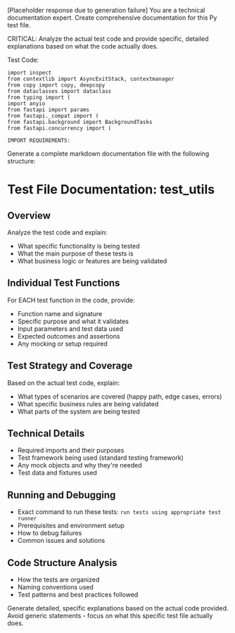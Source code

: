 [Placeholder response due to generation failure]
You are a technical documentation expert. Create comprehensive documentation for this Py test file.

CRITICAL: Analyze the actual test code and provide specific, detailed explanations based on what the code actually does.

Test Code:
```
import inspect
from contextlib import AsyncExitStack, contextmanager
from copy import copy, deepcopy
from dataclasses import dataclass
from typing import (
import anyio
from fastapi import params
from fastapi._compat import (
from fastapi.background import BackgroundTasks
from fastapi.concurrency import (

IMPORT REQUIREMENTS:
```

Generate a complete markdown documentation file with the following structure:

# Test File Documentation: test_utils

## Overview
Analyze the test code and explain:
- What specific functionality is being tested
- What the main purpose of these tests is
- What business logic or features are being validated

## Individual Test Functions
For EACH test function in the code, provide:
- Function name and signature
- Specific purpose and what it validates
- Input parameters and test data used
- Expected outcomes and assertions
- Any mocking or setup required

## Test Strategy and Coverage
Based on the actual test code, explain:
- What types of scenarios are covered (happy path, edge cases, errors)
- What specific business rules are being validated
- What parts of the system are being tested

## Technical Details
- Required imports and their purposes
- Test framework being used (standard testing framework)
- Any mock objects and why they're needed
- Test data and fixtures used

## Running and Debugging
- Exact command to run these tests: `run tests using appropriate test runner`
- Prerequisites and environment setup
- How to debug failures
- Common issues and solutions

## Code Structure Analysis
- How the tests are organized
- Naming conventions used
- Test patterns and best practices followed

Generate detailed, specific explanations based on the actual code provided. Avoid generic statements - focus on what this specific test file actually does.